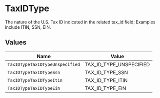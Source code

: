 # TaxIDType

The nature of the U.S. Tax ID indicated in the related tax_id field; Examples include ITIN, SSN, EIN.


## Values

| Name                            | Value                           |
| ------------------------------- | ------------------------------- |
| `TaxIDTypeTaxIDTypeUnspecified` | TAX_ID_TYPE_UNSPECIFIED         |
| `TaxIDTypeTaxIDTypeSsn`         | TAX_ID_TYPE_SSN                 |
| `TaxIDTypeTaxIDTypeItin`        | TAX_ID_TYPE_ITIN                |
| `TaxIDTypeTaxIDTypeEin`         | TAX_ID_TYPE_EIN                 |